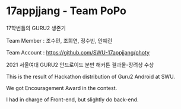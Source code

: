 # 17appjjang - Team PoPo
17학번들의 GURU2 생존기 

Team Member : 조수민, 조희연, 정수빈, 안예린



Team Account : https://github.com/SWU-17appjjang/photy



2021 서울여대 GURU2 안드로이드 분반 해커톤 결과물-장려상 수상



This is the result of Hackathon distribution of Guru2 Android at SWU.



We got Encouragement Award in the contest. 



I had in charge of Front-end, but slightly do back-end.

